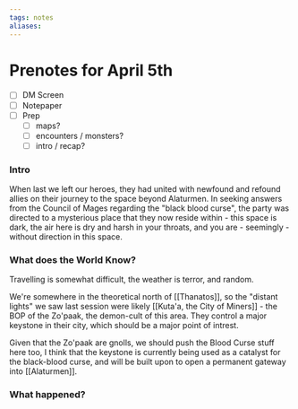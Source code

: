 ```yaml
---
tags: notes
aliases:
---
```


# Prenotes for April 5th
- [ ] DM Screen
- [ ] Notepaper
- [ ] Prep
	- [ ] maps?
	- [ ] encounters / monsters?
	- [ ] intro / recap?

### Intro

When last we left our heroes, they had united with newfound and refound allies on their journey to the space beyond Alaturmen. In seeking answers from the Council of Mages regarding the "black blood curse", the party was directed to a mysterious place that they now reside within - this space is dark, the air here is dry and harsh in your throats, and you are - seemingly - without direction in this space. 

### What does the World Know?

Travelling is somewhat difficult, the weather is terror, and random.

We're somewhere in the theoretical north of [[Thanatos]], so the "distant lights" we saw last session were likely [[Kuta'a, the City of Miners]] - the BOP of the Zo'paak, the demon-cult of this area. They control a major keystone in their city, which should be a major point of intrest.

Given that the Zo'paak are gnolls, we should push the Blood Curse stuff here too, I think that the keystone is currently being used as a catalyst for the black-blood curse, and will be built upon to open a permanent gateway into [[Alaturmen]].


### What happened?
